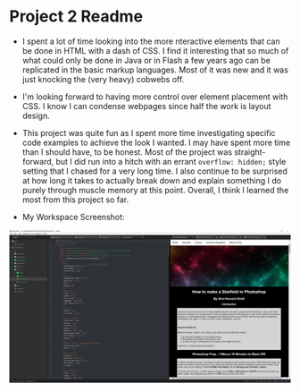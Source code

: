 # Project 2 Readme
* I spent a lot of time looking into the more nteractive elements that can be done in HTML with a dash of CSS.  I find it interesting that so much of what could only be done in Java or in Flash a few years ago can be replicated in the basic markup languages.  Most of it was new and it was just knocking the (very heavy) cobwebs off.
* I'm looking forward to having more control over element placement with CSS.  I know I can condense webpages since half the work is layout design.
* This project was quite fun as I spent more time investigating specific code examples to achieve the look I wanted.  I may have spent more time than I should have, to be honest.  Most of the project was straight-forward, but I did run into a hitch with an errant `overflow: hidden;` style setting that I chased for a very long time.  I also continue to be surprised at how long it takes to actually break down and explain something I do purely through muscle memory at this point.  Overall, I think I learned the most from this project so far.

* My Workspace Screenshot:

![My Workspace](./images/p2-screenshot.png)
